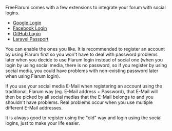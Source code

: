 FreeFlarum comes with a few extensions to integrate your forum with social logins.
- [Google Login](/docs/how-to/integrations/google-login/)
- [Facebook Login](/docs/how-to/integrations/facebook-login/)
- [GitHub Login](/docs/how-to/integrations/github-login/)
- [Laravel Passport](/docs/how-to/integrations/laravel-passport/)

You can enable the ones you like. It is recommended to register an account by using Flarum first so you won't have to deal with password problems 
later when you decide to use Flarum login instead of social one (when you login by using social media, there is no password, so if you register by 
using social media, you could have problems with non-existing password later when using Flarum login).

If you use your social media E-Mail when registering an account using the traditional, Flarum way (eg. E-Mail address + Password), that E-Mail will then be
picked by all social medias that the E-Mail belongs to and you shouldn't have problems. Real problems occur when you use multiple different E-Mail addresses.

It is always good to register using the "old" way and login using the social logins, just to make your life easier.
